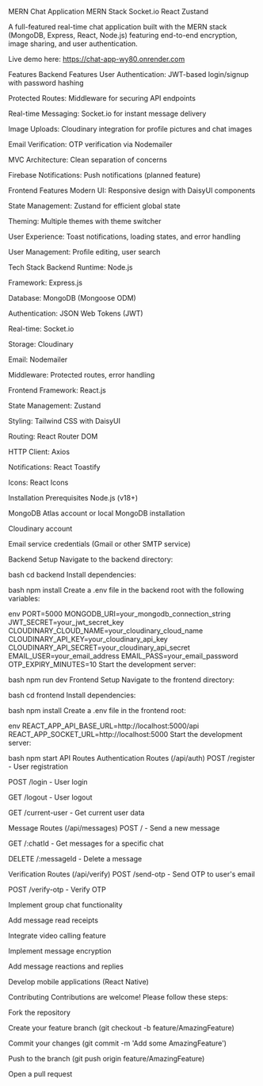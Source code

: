 MERN Chat Application
MERN Stack Socket.io React Zustand

A full-featured real-time chat application built with the MERN stack (MongoDB, Express, React, Node.js) featuring end-to-end encryption, image sharing, and user authentication.

Live demo here: https://chat-app-wy80.onrender.com

Features
Backend Features
User Authentication: JWT-based login/signup with password hashing

Protected Routes: Middleware for securing API endpoints

Real-time Messaging: Socket.io for instant message delivery

Image Uploads: Cloudinary integration for profile pictures and chat images

Email Verification: OTP verification via Nodemailer

MVC Architecture: Clean separation of concerns

Firebase Notifications: Push notifications (planned feature)

Frontend Features
Modern UI: Responsive design with DaisyUI components

State Management: Zustand for efficient global state

Theming: Multiple themes with theme switcher

User Experience: Toast notifications, loading states, and error handling

User Management: Profile editing, user search

Tech Stack
Backend
Runtime: Node.js

Framework: Express.js

Database: MongoDB (Mongoose ODM)

Authentication: JSON Web Tokens (JWT)

Real-time: Socket.io

Storage: Cloudinary

Email: Nodemailer

Middleware: Protected routes, error handling

Frontend
Framework: React.js

State Management: Zustand

Styling: Tailwind CSS with DaisyUI

Routing: React Router DOM

HTTP Client: Axios

Notifications: React Toastify

Icons: React Icons

Installation
Prerequisites
Node.js (v18+)

MongoDB Atlas account or local MongoDB installation

Cloudinary account

Email service credentials (Gmail or other SMTP service)

Backend Setup
Navigate to the backend directory:

bash
cd backend
Install dependencies:

bash
npm install
Create a .env file in the backend root with the following variables:

env
PORT=5000
MONGODB_URI=your_mongodb_connection_string
JWT_SECRET=your_jwt_secret_key
CLOUDINARY_CLOUD_NAME=your_cloudinary_cloud_name
CLOUDINARY_API_KEY=your_cloudinary_api_key
CLOUDINARY_API_SECRET=your_cloudinary_api_secret
EMAIL_USER=your_email_address
EMAIL_PASS=your_email_password
OTP_EXPIRY_MINUTES=10
Start the development server:

bash
npm run dev
Frontend Setup
Navigate to the frontend directory:

bash
cd frontend
Install dependencies:

bash
npm install
Create a .env file in the frontend root:

env
REACT_APP_API_BASE_URL=http://localhost:5000/api
REACT_APP_SOCKET_URL=http://localhost:5000
Start the development server:

bash
npm start
API Routes
Authentication Routes (/api/auth)
POST /register - User registration

POST /login - User login

GET /logout - User logout

GET /current-user - Get current user data

Message Routes (/api/messages)
POST / - Send a new message

GET /:chatId - Get messages for a specific chat

DELETE /:messageId - Delete a message

Verification Routes (/api/verify)
POST /send-otp - Send OTP to user's email

POST /verify-otp - Verify OTP

Implement group chat functionality

Add message read receipts

Integrate video calling feature

Implement message encryption

Add message reactions and replies

Develop mobile applications (React Native)

Contributing
Contributions are welcome! Please follow these steps:

Fork the repository

Create your feature branch (git checkout -b feature/AmazingFeature)

Commit your changes (git commit -m 'Add some AmazingFeature')

Push to the branch (git push origin feature/AmazingFeature)

Open a pull request
